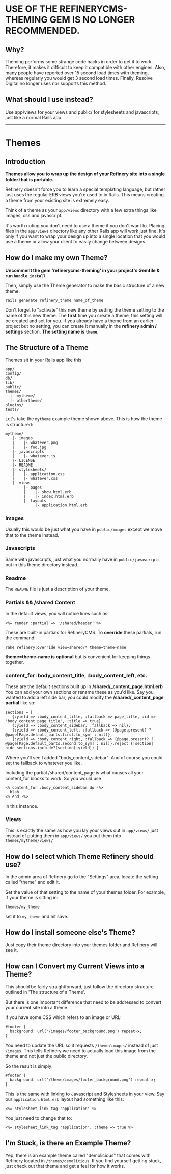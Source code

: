 # USE OF THE REFINERYCMS-THEMING GEM IS NO LONGER RECOMMENDED.

## Why?

Theming performs some strange code hacks in order to get it to work. Therefore, it makes it difficult to keep it compatible with other engines. Also, many people have reported over 15 second load times with theming, whereas regularly you would get 3 second load times. Finally, Resolve Digital no longer uses nor supports this method.

## What should I use instead?

Use app/views for your views and public/ for stylesheets and javascripts, just like a normal Rails app.

***

# Themes

## Introduction

__Themes allow you to wrap up the design of your Refinery site into a single folder that is portable.__

Refinery doesn't force you to learn a special templating language, but rather just uses the regular
ERB views you're used to in Rails. This means creating a theme from your existing site is extremely easy.

Think of a theme as your ``app/views`` directory with a few extra things like images, css and javascript.

It's worth noting you don't need to use a theme if you don't want to. Placing files in the ``app/views`` directory like any other Rails app will work just fine. It's only if you want to wrap your design up into a single location that you would use a theme or allow your client to easily change between designs.

## How do I make my own Theme?

__Uncomment the gem 'refinerycms-theming' in your project's Gemfile & run ``bundle install``__

Then, simply use the Theme generator to make the basic structure of a new theme.

    rails generate refinery_theme name_of_theme

Don't forget to "activate" this new theme by setting the theme setting to the name of this new theme. The __first__ time you create a theme, this setting will be created and set for you. If you already have a theme from an earlier project but no setting, you can create it manually in the __refinery admin / settings__ section. __The setting name is ``theme``__.


## The Structure of a Theme

Themes sit in your Rails app like this

    app/
    config/
    db/
    lib/
    public/
    themes/
      |- mytheme/
      |- othertheme/
    plugins/
    tests/

Let's take the ``mytheme`` example theme shown above. This is how the theme is structured:

    mytheme/
       |- images
       |    |- whatever.png
       |    |- foo.jpg
       |- javascripts
       |    |- whatever.js
       |- LICENSE
       |- README
       |- stylesheets/
       |    |- application.css
       |    |- whatever.css
       |- views
            |- pages
            |    |- show.html.erb
            |    |- index.html.erb
            |- layouts
                 |- application.html.erb


### Images

Usually this would be just what you have in ``public/images`` except we move that to the theme instead.

### Javascripts

Same with javascripts, just what you normally have in ``public/javascripts`` but in this theme directory instead.

### Readme

The ``README`` file is just a description of your theme.

### Partials && /shared Content

In the default views, you will notice lines such as:

    <%= render :partial => '/shared/header' %>

These are built-in partials for RefineryCMS. To __override__ these partials, run the command:

    rake refinery:override view=shared/* theme=theme-name

__theme=theme-name is optional__ but is convenient for keeping things together.


### content_for :body\_content\_title, :body\_content\_left, etc.

These are the default sections built up in __/shared/\_content\_page.html.erb__
You can add your own sections or rename these as you'd like. Say you wanted to add a left side bar, you could modify the __/shared/\_content\_page partial__ like so:

    sections = [
       {:yield => :body_content_title, :fallback => page_title, :id => 'body_content_page_title', :title => true},
       {:yield => :body_content_sidebar, :fallback => nil},
       {:yield => :body_content_left, :fallback => (@page.present? ? @page[Page.default_parts.first.to_sym] : nil)},
       {:yield => :body_content_right, :fallback => (@page.present? ? @page[Page.default_parts.second.to_sym] : nil)}.reject {|section| hide_sections.include?(section[:yield]) }

Where you'll see I added "body_content_sidebar". And of course you could set the fallback to whatever you like.

Including the partial /shared/content_page is what causes all your content_for blocks to work. So you would use

    <% content_for :body_content_sidebar do -%>
      blah
    <% end -%>

in this instance.

### Views

This is exactly the same as how you lay your views out in ``app/views/`` just instead of putting them in ``app/views/`` you put them into ``themes/mytheme/views/``

## How do I select which Theme Refinery should use?

In the admin area of Refinery go to the "Settings" area, locate the setting called "theme" and edit it.

Set the value of that setting to the name of your themes folder. For example, if your theme is sitting in:

    themes/my_theme

set it to ``my_theme`` and hit save.

## How do I install someone else's Theme?

Just copy their theme directory into your themes folder and Refinery will see it.

## How can I Convert my Current Views into a Theme?

This should be fairly straightforward, just follow the directory structure outlined in 'The structure of a Theme'.

But there is one important difference that need to be addressed to convert your current site into a theme.

If you have some CSS which refers to an image or URL:

    #footer {
      background: url('/images/footer_background.png') repeat-x;
    }

You need to update the URL so it requests ``/theme/images/`` instead of just ``/images``. This tells Refinery we need to actually load this image from the theme and not just the public directory.

So the result is simply:

    #footer {
      background: url('/theme/images/footer_background.png') repeat-x;
    }

This is the same with linking to Javascript and Stylesheets in your view. Say our ``application.html.erb`` layout had something like this:

    <%= stylesheet_link_tag 'application' %>

You just need to change that to:

    <%= stylesheet_link_tag 'application', :theme => true %>

## I'm Stuck, is there an Example Theme?

Yep, there is an example theme called "demolicious" that comes with Refinery located in ``/themes/demolicious``. If you find yourself getting stuck, just check out that theme and get a feel for how it works.